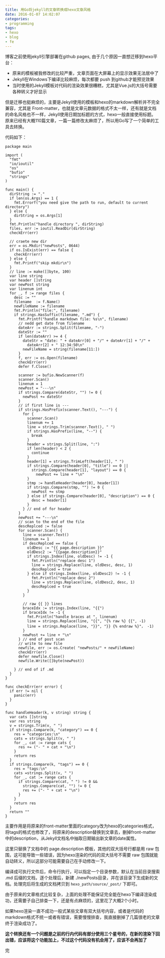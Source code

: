 ```yaml
---
title: 用Go将jekyll的文章转换成hexo文章风格
date: 2016-01-07 14:02:07
categories:
- programming
tags:
- hexo
- blog
- fe
---
```

博客之前使用jekyll引擎部署在github pages, 由于几个原因一直想迁移到hexo平台：

- 原来的模板被我修改的比较严重，文章页面在大屏幕上的显示效果无法居中了
- Jekyll在Windows下编译比较麻烦，每次都要 push 到github才能预览效果
- 当时使用的Jekyll模板对代码的渲染效果很糟糕，尤其是Vue.js的大括号需要各种转义才好显示

但是迁移也挺麻烦的，主要是Jekyll使用的模板和hexo的markdown解析并不完全兼容，尤其是 Front-matter，也就是文章元数据的格式不太一样，还有就是文档的命名风格也不一样，Jekyll使用日期加标题的方式，hexo一般直接使用标题。原来已经有大概110篇文章，一篇一篇修改太麻烦了，所以用Go写了一个简单的工具去转换。

代码如下：
<!-- more -->

``` golang
package main

import (
  "fmt"
  "io/ioutil"
  "os"
  "bufio"
  "strings"
)

func main() {
  dirString := "."
  if len(os.Args) == 1 {
    fmt.Errorf("you need give the path to run, default to current directory") 
  } else {  
    dirString = os.Args[1]
  }
  fmt.Println("handle directory ", dirString)
  files, err := ioutil.ReadDir(dirString)
  checkErr(err)
  
  // craete new dir
  err = os.Mkdir("newPosts", 0644)
  if os.IsExist(err) == false {
    checkErr(err)
  } else {
    fmt.Printf("skip mkdir\n")
  }
  // line := make([]byte, 100)
  var line string
  var header []string
  var newPost string
  var linenum int
  for _, f := range files {
    desc := ""
    filename  := f.Name()
    newFileName := filename
    fmt.Println("file:", filename)
    if strings.HasSuffix(filename, ".md") {
      fmt.Printf("handle markdown file: %s\n", filename)
      // nedd get date from filename
      dateArr := strings.Split(filename, "-")
      dateStr := ""
      if len(dateArr) >= 4 {
        dateStr = "date: " + dateArr[0] + "/" + dateArr[1] + "/" + 
          dateArr[2] + " 12:34:50\n"
        newFileName = string(filename[11:])
      }
      f, err := os.Open(filename)
      checkErr(err)
      defer f.Close()
      
      scanner := bufio.NewScanner(f)
      scanner.Scan()
      linenum = 1
      newPost = "---\n"
      if strings.Compare(dateStr, "") != 0 {
        newPost += dateStr
      }
      // if first line is ---
      if strings.HasPrefix(scanner.Text(), "---") {
        for {
          scanner.Scan()
          linenum += 1
          line = strings.Trim(scanner.Text(), " ")
          if strings.HasPrefix(line, "--") {
            break
          }
          header = strings.Split(line, ":")
          if len(header) < 2 {
            continue
          }
          header[1] = strings.TrimLeft(header[1], " ")
          if strings.Compare(header[0], "title") == 0 || 
            strings.Compare(header[1], "layout") == 0 {
              newPost += line + "\n"
          }
          stmp := handleHeader(header[0], header[1])
          if strings.Compare(stmp, "") != 0 {
            newPost += stmp
          } else if strings.Compare(header[0], "description") == 0 {
            desc = header[1]
          }
        } // end of for header
      }
      newPost += "---\n"
      // scan to the end of the file
      descReplced := false
      for scanner.Scan() {
        line = scanner.Text()
        linenum += 1
        if descReplced == false {    
          oldDesc := "{{ page.description }}"
          oldDesc2 := "{{page.description}}"
          if strings.Index(line, oldDesc) != -1 {
            fmt.Println("replace desc 1")
            line = strings.Replace(line, oldDesc, desc, 1)
            descReplced = true
          } else if strings.Index(line, oldDesc2) != -1 {
            fmt.Println("replace desc 2")
            line = strings.Replace(line, oldDesc2, desc, 1)
            descReplced = true
          }
        }
        
        // raw {{ }} lines
        braceIdx := strings.Index(line, "{{")
        if braceIdx != -1 {
          fmt.Println("handle braces at ", linenum)
          line = strings.Replace(line, "{{", "{% raw %} {{", -1)
          line = strings.Replace(line, "}}", "}} {% endraw %}"， -1)
        }
        newPost += line + "\n"
      } // end of post scan
      // write to new file
      newfile, err := os.Create( "newPosts/" + newFileName)
      checkErr(err)
      defer newfile.Close()
      newfile.Write([]byte(newPost))
      
    } // end of if .md
  }
}

func checkErr(err error) {
  if err != nil {
    panic(err)
  }
}

func handleHeader(k, v string) string {
  var cats []string
  var res string
  v = strings.Trim(v, " ")
  if strings.Compare(k, "category") == 0 {
    res = "categories:\n"
    cats = strings.Split(v, " ")
    for _, cat := range cats {
      res += ("- " + cat + "\n")
    }
    return res
  }
  if strings.Compare(k, "tags") == 0 {
    res = "tags:\n"
    cats =strings.Split(v, " ")
    for _, cat := range cats {
      if strings.Compare(cat, " ") != 0 &&
        strings.Compare(cat, "") != 0 {
        res += ("- " + cat + "\n")
      }
    }
    return res
  }
  return ""
}
```
主要作用是将原来的front-matter里面的category改为hexo的categories格式，将tags的格式也修改了，将原来的description替换到文章去，删掉front-matter中的description，从Jekyll文档名中抽取日期输出新文章的date属性。

这里只替换了文档中的 page.description 模板，其他的双大括号行都是用 raw 包围，这可能导致一些错误，因为hexo渲染的代码的双大括号不需要 raw 包围就能自动转义，所以这部分可能需要自己在手动修改一下。

编译成可执行文件后，命令行执行，可以指定一个目录参数，默认在当前目录搜索 .md 后缀的文档，逐个处理后，新建 ./newPosts目录，并在该目录下生成新的文档。处理完后将生成的文档拷贝到 `hexo_path/source/_post/` 下即可。

由于原来的文章格式比较复杂，上面的处理不能保证完全能在hexo下编译渲染成功，还需要子自己排查一下，还是有点麻烦的，这里花了大概2个小时。

如果hexo渲染一直不成功一般式某些文章有双大括号内容，或者是代码的markdown格式不统一或者有错误，需要慢慢排查，我直接删掉了几篇很老的文章终于渲染成功了。

**这个转换还有一个问题是之前的行内代码有部分使用三个星号的，在新的渲染下回出错，应该将这个功能加上，不过这个代码没有机会用了，应该不会再加了**

完